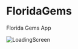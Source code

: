 # FloridaGems

Florida Gems App 



![LoadingScreen](https://user-images.githubusercontent.com/81983874/186511235-529202ef-7fe7-4174-851b-9128071a69ce.jpg)
